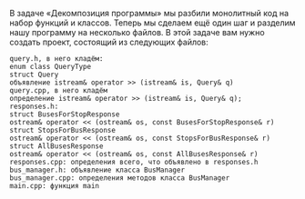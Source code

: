 В задаче «Декомпозиция программы» мы разбили монолитный код на набор функций и классов. Теперь мы сделаем ещё один шаг и разделим нашу программу на несколько файлов. В этой задаче вам нужно создать проект, состоящий из следующих файлов:
```
query.h, в него кладём:
enum class QueryType
struct Query
объявление istream& operator >> (istream& is, Query& q)
query.cpp, в него кладём
определение istream& operator >> (istream& is, Query& q);
responses.h:
struct BusesForStopResponse
ostream& operator << (ostream& os, const BusesForStopResponse& r)
struct StopsForBusResponse
ostream& operator << (ostream& os, const StopsForBusResponse& r)
struct AllBusesResponse
ostream& operator << (ostream& os, const AllBusesResponse& r)
responses.cpp: определения всего, что объявлено в responses.h
bus_manager.h: объявление класса BusManager
bus_manager.cpp: определения методов класса BusManager
main.cpp: функция main
```

